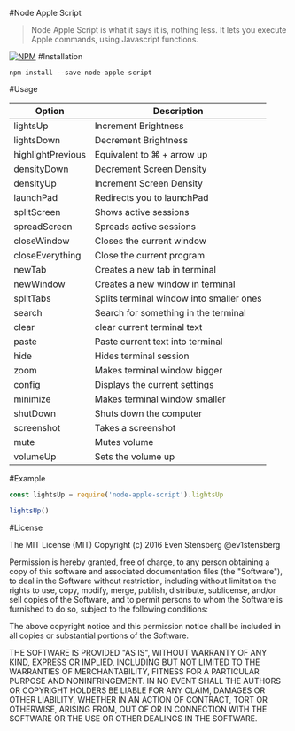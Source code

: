 #Node Apple Script

>Node Apple Script is what it says it is, nothing less. It lets you execute Apple commands, using Javascript functions. 

[![NPM](https://nodei.co/npm/node-apple-script.png)](https://npmjs.org/package/node-apple-script)
#Installation

`npm install --save node-apple-script`

#Usage

| Option | Description |
| ------ | ----------- |
| lightsUp   | Increment Brightness |
| lightsDown | Decrement Brightness |
| highlightPrevious    | Equivalent to ⌘ + arrow up  |
| densityDown    | Decrement Screen Density |
| densityUp    | Increment Screen Density  |
| launchPad    | Redirects you to launchPad |
| splitScreen    | Shows active sessions |
| spreadScreen    | Spreads active sessions |
| closeWindow    | Closes the current window |
| closeEverything    | Close the current program |
| newTab    | Creates a new tab in terminal |
| newWindow    | Creates a new window in terminal |
| splitTabs    | Splits terminal window into smaller ones |
| search    | Search for something in the terminal |
| clear    | clear current terminal text |
| paste    | Paste current text into terminal |
| hide    | Hides terminal session |
| zoom    | Makes terminal window bigger |
| config    | Displays the current settings |
| minimize    | Makes terminal window smaller |
| shutDown    | Shuts down the computer |
| screenshot    | Takes a screenshot |
| mute    | Mutes volume |
| volumeUp    | Sets the volume up |

#Example

```js
const lightsUp = require('node-apple-script').lightsUp

lightsUp()

```
#License

The MIT License (MIT)
Copyright (c) 2016 Even Stensberg @ev1stensberg

Permission is hereby granted, free of charge, to any person obtaining a copy of this software and associated documentation files (the "Software"), to deal in the Software without restriction, including without limitation the rights to use, copy, modify, merge, publish, distribute, sublicense, and/or sell copies of the Software, and to permit persons to whom the Software is furnished to do so, subject to the following conditions:

The above copyright notice and this permission notice shall be included in all copies or substantial portions of the Software.

THE SOFTWARE IS PROVIDED "AS IS", WITHOUT WARRANTY OF ANY KIND, EXPRESS OR IMPLIED, INCLUDING BUT NOT LIMITED TO THE WARRANTIES OF MERCHANTABILITY, FITNESS FOR A PARTICULAR PURPOSE AND NONINFRINGEMENT. IN NO EVENT SHALL THE AUTHORS OR COPYRIGHT HOLDERS BE LIABLE FOR ANY CLAIM, DAMAGES OR OTHER LIABILITY, WHETHER IN AN ACTION OF CONTRACT, TORT OR OTHERWISE, ARISING FROM, OUT OF OR IN CONNECTION WITH THE SOFTWARE OR THE USE OR OTHER DEALINGS IN THE SOFTWARE.
